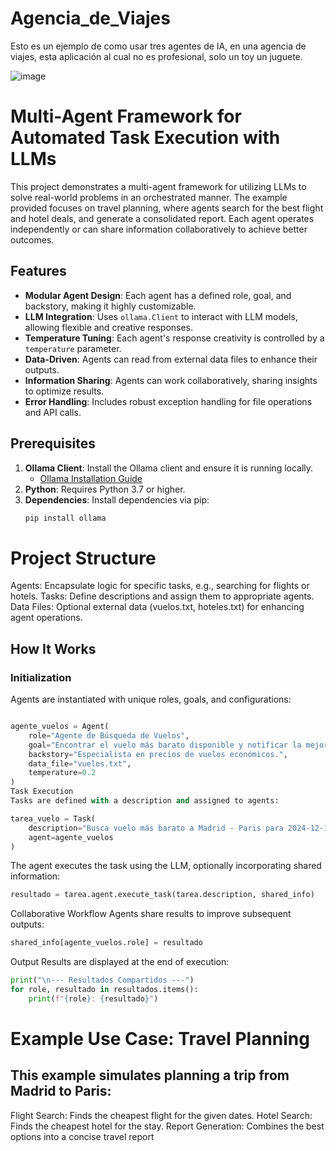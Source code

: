# Agencia_de_Viajes

Esto es un ejemplo de como usar tres agentes de IA, en una agencia de viajes, esta aplicación al cual no es profesional, solo un toy un juguete.

![image](https://github.com/user-attachments/assets/d2127594-af57-4965-b748-4af76b9be0ac)


# Multi-Agent Framework for Automated Task Execution with LLMs

This project demonstrates a multi-agent framework for utilizing LLMs to solve real-world problems in an orchestrated manner. The example provided focuses on travel planning, where agents search for the best flight and hotel deals, and generate a consolidated report. Each agent operates independently or can share information collaboratively to achieve better outcomes.

## Features

- **Modular Agent Design**: Each agent has a defined role, goal, and backstory, making it highly customizable.
- **LLM Integration**: Uses `ollama.Client` to interact with LLM models, allowing flexible and creative responses.
- **Temperature Tuning**: Each agent's response creativity is controlled by a `temperature` parameter.
- **Data-Driven**: Agents can read from external data files to enhance their outputs.
- **Information Sharing**: Agents can work collaboratively, sharing insights to optimize results.
- **Error Handling**: Includes robust exception handling for file operations and API calls.

## Prerequisites

1. **Ollama Client**: Install the Ollama client and ensure it is running locally.
   - [Ollama Installation Guide](https://ollama.com)
2. **Python**: Requires Python 3.7 or higher.
3. **Dependencies**: Install dependencies via pip:
   ```bash
   pip install ollama
   ```



# Project Structure

Agents: Encapsulate logic for specific tasks, e.g., searching for flights or hotels.
Tasks: Define descriptions and assign them to appropriate agents.
Data Files: Optional external data (vuelos.txt, hoteles.txt) for enhancing agent operations.

## How It Works

### Initialization

Agents are instantiated with unique roles, goals, and configurations:

```python

agente_vuelos = Agent(
    role="Agente de Búsqueda de Vuelos",
    goal="Encontrar el vuelo más barato disponible y notificar la mejor opción: vuelo, precio.",
    backstory="Especialista en precios de vuelos económicos.",
    data_file="vuelos.txt",
    temperature=0.2
)
Task Execution
Tasks are defined with a description and assigned to agents:
```

```python
tarea_vuelo = Task(
    description="Busca vuelo más barato a Madrid - Paris para 2024-12-15/2024-12-20.",
    agent=agente_vuelos
)
```

The agent executes the task using the LLM, optionally incorporating shared information:

```python
resultado = tarea.agent.execute_task(tarea.description, shared_info)
```

Collaborative Workflow
Agents share results to improve subsequent outputs:

```python
shared_info[agente_vuelos.role] = resultado
```

Output
Results are displayed at the end of execution:

```python
print("\n--- Resultados Compartidos ---")
for role, resultado in resultados.items():
    print(f"{role}: {resultado}")
```

# Example Use Case: Travel Planning
## This example simulates planning a trip from Madrid to Paris:

Flight Search: Finds the cheapest flight for the given dates.
Hotel Search: Finds the cheapest hotel for the stay.
Report Generation: Combines the best options into a concise travel report

